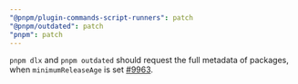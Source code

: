 ```yaml
---
"@pnpm/plugin-commands-script-runners": patch
"@pnpm/outdated": patch
"pnpm": patch
---
```


`pnpm dlx` and `pnpm outdated` should request the full metadata of packages, when `minimumReleaseAge` is set [#9963](https://github.com/pnpm/pnpm/issues/9963).

